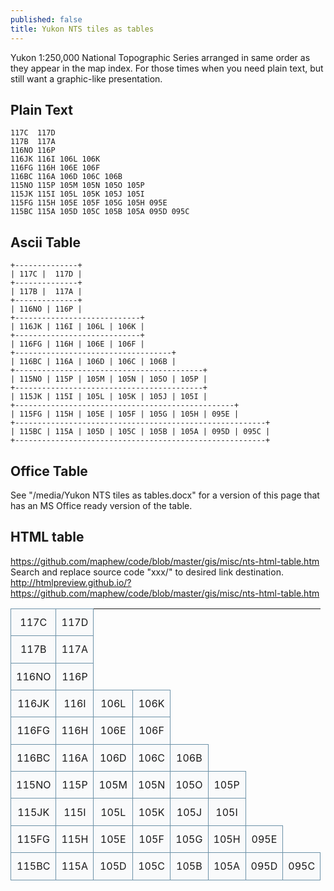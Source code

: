 ```yaml
---
published: false
title: Yukon NTS tiles as tables
---
```

Yukon 1:250,000 National Topographic Series arranged in same order as they appear in the map index. For those times when you need plain text, but still want a graphic-like presentation.

## Plain Text
    117C  117D
    117B  117A 
    116NO 116P
    116JK 116I 106L 106K
    116FG 116H 106E 106F
    116BC 116A 106D 106C 106B
    115NO 115P 105M 105N 105O 105P
    115JK 115I 105L 105K 105J 105I
    115FG 115H 105E 105F 105G 105H 095E
    115BC 115A 105D 105C 105B 105A 095D 095C

## Ascii Table
    +--------------+
    | 117C |  117D |
    +--------------+
    | 117B |  117A |
    +--------------+
    | 116NO | 116P |
    +----------------------------+
    | 116JK | 116I | 106L | 106K |
    +----------------------------+
    | 116FG | 116H | 106E | 106F |
    +-----------------------------------+
    | 116BC | 116A | 106D | 106C | 106B |
    +------------------------------------------+
    | 115NO | 115P | 105M | 105N | 105O | 105P |
    +------------------------------------------+
    | 115JK | 115I | 105L | 105K | 105J | 105I |
    +-------------------------------------------------+
    | 115FG | 115H | 105E | 105F | 105G | 105H | 095E |
    +--------------------------------------------------------+
    | 115BC | 115A | 105D | 105C | 105B | 105A | 095D | 095C |
    +--------------------------------------------------------+

## Office Table

See "/media/Yukon NTS tiles as tables.docx" for a version of this page that has an MS Office ready version of the table.

## HTML table
https://github.com/maphew/code/blob/master/gis/misc/nts-html-table.htm
Search and replace source code "xxx/" to desired link destination.
http://htmlpreview.github.io/?https://github.com/maphew/code/blob/master/gis/misc/nts-html-table.htm
	
<style type="text/css">
.ntsgrid {color:#333333;width:auto;border-width: 1px;border-color: #6D92A8;border-collapse: collapse;}
.ntsgrid tr {background-color:#f9fafb;}
.ntsgrid td {border-width: 1px;padding: 0.7em 0.5em;border-style: solid;
    border-color: #6D92A8;
    text-align:center;}
.ntsgrid td:hover {background-color:#FDECC5;}
.ntsgrid a {text-decoration:none}
</style>
<table class="ntsgrid">
<tr>
<td> <a href="xxx/117C">117C</a> </td>
<td> <a href="xxx/117D">117D</a> </td>
</tr>
<tr>
<td> <a href="xxx/117B">117B</a> </td>
<td> <a href="xxx/117A">117A</a> </td>
</tr>
<tr>
<td> <a href="xxx/116NO">116NO</a> </td>
<td> <a href="xxx/116P">116P</a> </td>
</tr>
<tr>
<td> <a href="xxx/116JK">116JK</a> </td>
<td> <a href="xxx/116I">116I</a> </td>
<td> <a href="xxx/106L">106L</a> </td>
<td> <a href="xxx/106K">106K</a> </td>
</tr>
<tr>
<td> <a href="xxx/116FG">116FG</a> </td>
<td> <a href="xxx/116H">116H</a> </td>
<td> <a href="xxx/106E">106E</a> </td>
<td> <a href="xxx/106F">106F</a> </td>
</tr>
<tr>
<td> <a href="xxx/116BC">116BC</a> </td>
<td> <a href="xxx/116A">116A</a> </td>
<td> <a href="xxx/106D">106D</a> </td>
<td> <a href="xxx/106C">106C</a> </td>
<td> <a href="xxx/106B">106B</a> </td>
</tr>
<tr>
<td> <a href="xxx/115NO">115NO</a> </td>
<td> <a href="xxx/115P">115P</a> </td>
<td> <a href="xxx/105M">105M</a> </td>
<td> <a href="xxx/105N">105N</a> </td>
<td> <a href="xxx/105O">105O</a> </td>
<td> <a href="xxx/105P">105P</a> </td>
</tr>
<tr>
<td> <a href="xxx/115JK">115JK</a> </td>
<td> <a href="xxx/115I">115I</a> </td>
<td> <a href="xxx/105L">105L</a> </td>
<td> <a href="xxx/105K">105K</a> </td>
<td> <a href="xxx/105J">105J</a> </td>
<td> <a href="xxx/105I">105I</a> </td>
</tr>
<tr>
<td> <a href="xxx/115FG">115FG</a> </td>
<td> <a href="xxx/115H">115H</a> </td>
<td> <a href="xxx/105E">105E</a> </td>
<td> <a href="xxx/105F">105F</a> </td>
<td> <a href="xxx/105G">105G</a> </td>
<td> <a href="xxx/105H">105H</a> </td>
<td> <a href="xxx/095E">095E</a> </td>
</tr>
<tr>
<td> <a href="xxx/115BC">115BC</a> </td>
<td> <a href="xxx/115A">115A</a> </td>
<td> <a href="xxx/105D">105D</a> </td>
<td> <a href="xxx/105C">105C</a> </td>
<td> <a href="xxx/105B">105B</a> </td>
<td> <a href="xxx/105A">105A</a> </td>
<td> <a href="xxx/095D">095D</a> </td>
<td> <a href="xxx/095C">095C</a> </td>
</tr>
</table>
	

